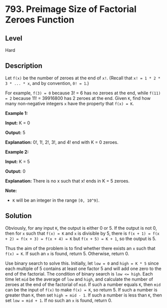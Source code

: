 # 793. Preimage Size of Factorial Zeroes Function
## Level
Hard

## Description
Let `f(x)` be the number of zeroes at the end of `x!`. (Recall that `x! = 1 * 2 * 3 * ... * x`, and by convention, `0! = 1`.)

For example, `f(3) = 0` because 3! = 6 has no zeroes at the end, while `f(11) = 2` because 11! = 39916800 has 2 zeroes at the end. Given `K`, find how many non-negative integers `x` have the property that `f(x) = K`.

**Example 1:**

**Input:** K = 0

**Output:** 5

**Explanation:** 0!, 1!, 2!, 3!, and 4! end with K = 0 zeroes.

**Example 2:**

**Input:** K = 5

**Output:** 0

**Explanation:** There is no x such that x! ends in K = 5 zeroes.

**Note:**

* `K` will be an integer in the range `[0, 10^9]`.

## Solution
Obviously, for any input `K`, the output is either 0 or 5. If the output is not 0, then for `x` such that `f(x) = K` and `x` is divisible by 5, there is `f(x + 1) = f(x + 2) = f(x + 3) = f(x + 4) = K` but `f(x + 5) = K + 1`, so the output is 5.

Thus the aim of the problem is to find whether there exists an `x` such that `f(x) = K`. If such an `x` is found, return 5. Otherwise, return 0.

Use binary search to solve this. Initially, let `low = 0` and `high = K * 5` since each multiple of 5 contains at least one factor 5 and will add one zero to the end of the factorial. The condition of binary search is `low <= high`. Each time let `mid` be the average of `low` and `high`, and calculate the number of zeroes at the end of the factorial of `mid`. If such a number equals `K`, then `mid` can be the input of `f(x)` to make `f(x) = K`, so return 5. If such a number is greater than `K`, then set `high = mid - 1`. If such a number is less than `K`, then set `low = mid + 1`. If no such an `x` is found, return 0.
